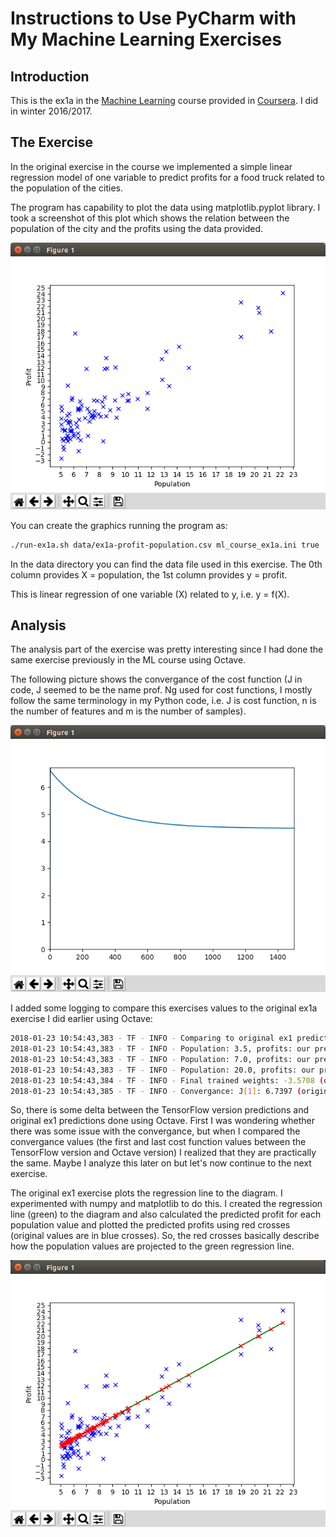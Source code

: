 # Instructions to Use PyCharm with My Machine Learning Exercises

## Introduction

This is the ex1a in the [Machine Learning](https://www.coursera.org/learn/machine-learning) course provided in [Coursera](https://www.coursera.org). I did in winter 2016/2017. 


## The Exercise

In the original exercise in the course we implemented a simple linear regression model of one variable to predict profits for a food truck related to the population of the cities. 

The program has capability to plot the data using matplotlib.pyplot library. I took a screenshot of this plot which shows the relation between the population of the city and the profits using the data provided.

![Octave plot of ex1](images/population-profit-plot-python.png "Octave plot of ex1")

You can create the graphics running the program as:

```bash
./run-ex1a.sh data/ex1a-profit-population.csv ml_course_ex1a.ini true
```

In the data directory you can find the data file used in this exercise. The 0th column provides X = population, the 1st column provides y = profit.

This is linear regression of one variable (X) related to y, i.e. y = f(X). 


## Analysis

The analysis part of the exercise was pretty interesting since I had done the same exercise previously in the ML course using Octave. 

The following picture shows the convergance of the cost function (J in code, J seemed to be the name prof. Ng used for cost functions, I mostly follow the same terminology in my Python code, i.e. J is cost function, n is the number of features and m is the number of samples).

![Convergance of Python exercise](images/convergance-python.png "Convergance of Python exercise")

I added some logging to compare this exercises values to the original ex1a exercise I did earlier using Octave:

```bash
2018-01-23 10:54:43,383 - TF - INFO - Comparing to original ex1 predictions using populations 3.5, 7.0 and 20.0
2018-01-23 10:54:43,383 - TF - INFO - Population: 3.5, profits: our predicion: 0.490537 (original: 0.451977), delta: 0.04 (8.53%)
2018-01-23 10:54:43,383 - TF - INFO - Population: 7.0, profits: our predicion: 4.551895 (original: 4.534245), delta: 0.02 (0.39%)
2018-01-23 10:54:43,383 - TF - INFO - Population: 20.0, profits: our predicion: 19.636938 (original: 19.696956), delta: -0.06 (-0.30%)
2018-01-23 10:54:43,384 - TF - INFO - Final trained weights: -3.5708 (original: -3.6303), 1.1604 (original: 1.1664)
2018-01-23 10:54:43,385 - TF - INFO - Convergance: J[1]: 6.7397 (original: 6.7372), J[1500]: 4.4866 (original: 4.4834)
```

So, there is some delta between the TensorFlow version predictions and original ex1 predictions done using Octave. First I was wondering whether there was some issue with the convergance, but when I compared the convergance values (the first and last cost function values between the TensorFlow version and Octave version) I realized that they are practically the same. Maybe I analyze this later on but let's now continue to the next exercise.

The original ex1 exercise plots the regression line to the diagram. I experimented with numpy and matplotlib to do this. I created the regression line (green) to the diagram and also calculated the predicted profit for each population value and plotted the predicted profits using red crosses (original values are in blue crosses). So, the red crosses basically describe how the population values are projected to the green regression line.

![Regression line of Python exercise](images/regression-line-python.png "Regression line of Python exercise")



